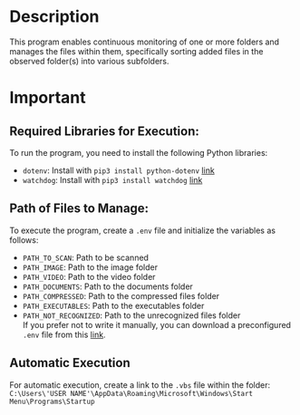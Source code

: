 # Description

This program enables continuous monitoring of one or more folders and manages the files within them, specifically sorting added files in the observed folder(s) into various subfolders.

# Important

## Required Libraries for Execution:

To run the program, you need to install the following Python libraries:<br>

- `dotenv`: Install with `pip3 install python-dotenv` [link](https://pypi.org/project/python-dotenv/)<br>
- `watchdog`: Install with `pip3 install watchdog` [link](https://pypi.org/project/watchdog/)

## Path of Files to Manage:

To execute the program, create a `.env` file and initialize the variables as follows:<br>

- `PATH_TO_SCAN`: Path to be scanned <br>
- `PATH_IMAGE`: Path to the image folder <br>
- `PATH_VIDEO`: Path to the video folder <br>
- `PATH_DOCUMENTS`: Path to the documents folder <br>
- `PATH_COMPRESSED`: Path to the compressed files folder <br>
- `PATH_EXECUTABLES`: Path to the executables folder <br>
- `PATH_NOT_RECOGNIZED`: Path to the unrecognized files folder <br>
  If you prefer not to write it manually, you can download a preconfigured `.env` file from this [link](https://github.com/FrancescoRomeo02/File-manager-automatization/blob/main/demo.env).

## Automatic Execution

For automatic execution, create a link to the `.vbs` file within the folder: <br>
`C:\Users\'USER NAME'\AppData\Roaming\Microsoft\Windows\Start Menu\Programs\Startup`
